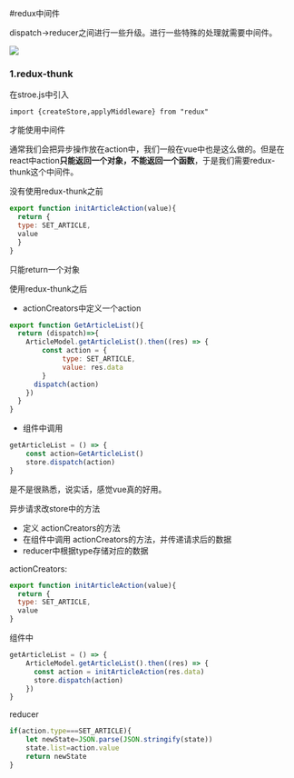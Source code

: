 #redux中间件

dispatch->reducer之间进行一些升级。进行一些特殊的处理就需要中间件。

![](https://hansu-1253325863.cos.ap-shanghai.myqcloud.com/newblog/markdown/react/%E4%B8%AD%E9%97%B4%E4%BB%B6.jpg)

### 1.redux-thunk



在stroe.js中引入

```
import {createStore,applyMiddleware} from "redux"
```

才能使用中间件

通常我们会把异步操作放在action中，我们一般在vue中也是这么做的。但是在react中action**只能返回一个对象，不能返回一个函数**，于是我们需要redux-thunk这个中间件。

没有使用redux-thunk之前

```js
export function initArticleAction(value){
  return {
  type: SET_ARTICLE,
  value
  }
}
```

只能return一个对象

使用redux-thunk之后

* actionCreators中定义一个action

```jsx
export function GetArticleList(){
  return (dispatch)=>{
    ArticleModel.getArticleList().then((res) => {
        const action = {
             type: SET_ARTICLE,
             value: res.data
        }
      dispatch(action)
    })
  }
}
```

* 组件中调用

```jsx
getArticleList = () => {
    const action=GetArticleList()
    store.dispatch(action)
}
```

是不是很熟悉，说实话，感觉vue真的好用。



异步请求改store中的方法

- 定义 actionCreators的方法
- 在组件中调用 actionCreators的方法，并传递请求后的数据
- reducer中根据type存储对应的数据

actionCreators:

```jsx
export function initArticleAction(value){
  return {
  type: SET_ARTICLE,
  value
}
```

组件中

```jsx
getArticleList = () => {
    ArticleModel.getArticleList().then((res) => {
      const action = initArticleAction(res.data)
      store.dispatch(action)
    })
}
```

reducer

```jsx
if(action.type===SET_ARTICLE){
    let newState=JSON.parse(JSON.stringify(state))
    state.list=action.value
    return newState
}
```







 